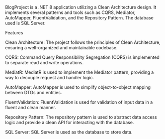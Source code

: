 BlogProject is a .NET 8 application utilizing a Clean Architecture design. It implements several patterns and tools such as CQRS, Mediator, AutoMapper, FluentValidation, and the Repository Pattern. The database used is SQL Server.

Features

Clean Architecture: The project follows the principles of Clean Architecture, ensuring a well-organized and maintainable codebase.

CQRS: Command Query Responsibility Segregation (CQRS) is implemented to separate read and write operations.

MediatR: MediatR is used to implement the Mediator pattern, providing a way to decouple request and handler logic.

AutoMapper: AutoMapper is used to simplify object-to-object mapping between DTOs and entities.

FluentValidation: FluentValidation is used for validation of input data in a fluent and clean manner.

Repository Pattern: The repository pattern is used to abstract data access logic and provide a clean API for interacting with the database.

SQL Server: SQL Server is used as the database to store data.
